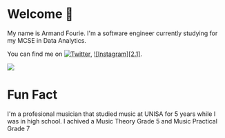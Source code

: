 # Welcome 👋
My name is Armand Fourie. I'm a software engineer currently studying for my MCSE in Data Analytics.
<!--
**AxesAlpha/AxesAlpha** is a ✨ _special_ ✨ repository because its `README.md` (this file) appears on your GitHub profile.

Here are some ideas to get you started:

- 🔭 I’m currently working on ...
- 🌱 I’m currently learning ...
- 👯 I’m looking to collaborate on ...
- 🤔 I’m looking for help with ...
- 💬 Ask me about ...
- 📫 How to reach me: ...
- 😄 Pronouns: ...
- ⚡ Fun fact: ...
-->
You can find me on [![Twitter][1.2]][1], [![Instagram][2.1]][1].

[1.2]: http://i.imgur.com/wWzX9uB.png
[2.2]:https://i.pinimg.com/originals/63/9b/3d/639b3dafb544d6f061fcddd2d6686ddb.png

![](https://img.shields.io/badge/Code-C%23-blue)

[1]: https://twitter.com/AxesAlpha
[2]: https://www.instagram.com/axesalpha

# Fun Fact
I'm a profesional musician that studied music at UNISA for 5 years while I was in high school. I achived a Music Theory Grade 5 and Music Practical Grade 7
